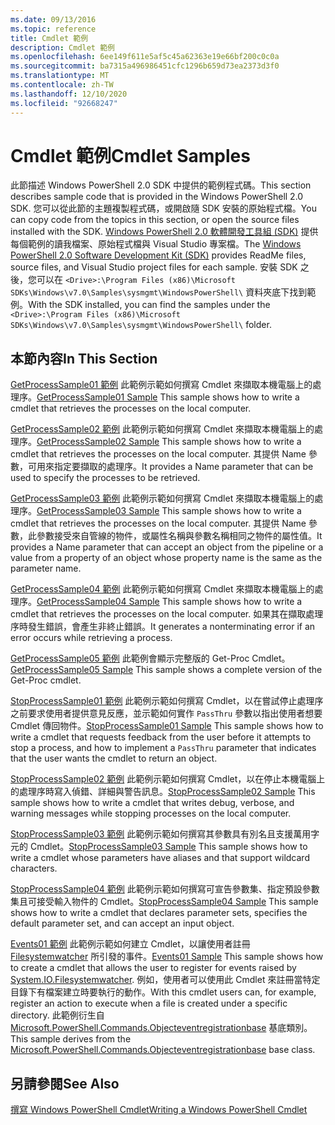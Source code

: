 ```yaml
---
ms.date: 09/13/2016
ms.topic: reference
title: Cmdlet 範例
description: Cmdlet 範例
ms.openlocfilehash: 6ee149f611e5af5c45a62363e19e66bf200c0c0a
ms.sourcegitcommit: ba7315a496986451cfc1296b659d73ea2373d3f0
ms.translationtype: MT
ms.contentlocale: zh-TW
ms.lasthandoff: 12/10/2020
ms.locfileid: "92668247"
---
```

# <a name="cmdlet-samples"></a><span data-ttu-id="e6dfa-103">Cmdlet 範例</span><span class="sxs-lookup"><span data-stu-id="e6dfa-103">Cmdlet Samples</span></span>

<span data-ttu-id="e6dfa-104">此節描述 Windows PowerShell 2.0 SDK 中提供的範例程式碼。</span><span class="sxs-lookup"><span data-stu-id="e6dfa-104">This section describes sample code that is provided in the Windows PowerShell 2.0 SDK.</span></span> <span data-ttu-id="e6dfa-105">您可以從此節的主題複製程式碼，或開啟隨 SDK 安裝的原始程式檔。</span><span class="sxs-lookup"><span data-stu-id="e6dfa-105">You can copy code from the topics in this section, or open the source files installed with the SDK.</span></span> <span data-ttu-id="e6dfa-106">[Windows PowerShell 2.0 軟體開發工具組 (SDK)](https://www.microsoft.com/download/details.aspx?id=2560) 提供每個範例的讀我檔案、原始程式檔與 Visual Studio 專案檔。</span><span class="sxs-lookup"><span data-stu-id="e6dfa-106">The [Windows PowerShell 2.0 Software Development Kit (SDK)](https://www.microsoft.com/download/details.aspx?id=2560) provides ReadMe files, source files, and Visual Studio project files for each sample.</span></span> <span data-ttu-id="e6dfa-107">安裝 SDK 之後，您可以在 `<Drive>:\Program Files (x86)\Microsoft SDKs\Windows\v7.0\Samples\sysmgmt\WindowsPowerShell\` 資料夾底下找到範例。</span><span class="sxs-lookup"><span data-stu-id="e6dfa-107">With the SDK installed, you can find the samples under the `<Drive>:\Program Files (x86)\Microsoft SDKs\Windows\v7.0\Samples\sysmgmt\WindowsPowerShell\` folder.</span></span>

## <a name="in-this-section"></a><span data-ttu-id="e6dfa-108">本節內容</span><span class="sxs-lookup"><span data-stu-id="e6dfa-108">In This Section</span></span>

<span data-ttu-id="e6dfa-109">[GetProcessSample01 範例](./getprocesssample01-sample.md) 此範例示範如何撰寫 Cmdlet 來擷取本機電腦上的處理序。</span><span class="sxs-lookup"><span data-stu-id="e6dfa-109">[GetProcessSample01 Sample](./getprocesssample01-sample.md) This sample shows how to write a cmdlet that retrieves the processes on the local computer.</span></span>

<span data-ttu-id="e6dfa-110">[GetProcessSample02 範例](./getprocesssample02-sample.md) 此範例示範如何撰寫 Cmdlet 來擷取本機電腦上的處理序。</span><span class="sxs-lookup"><span data-stu-id="e6dfa-110">[GetProcessSample02 Sample](./getprocesssample02-sample.md) This sample shows how to write a cmdlet that retrieves the processes on the local computer.</span></span> <span data-ttu-id="e6dfa-111">其提供 Name 參數，可用來指定要擷取的處理序。</span><span class="sxs-lookup"><span data-stu-id="e6dfa-111">It provides a Name parameter that can be used to specify the processes to be retrieved.</span></span>

<span data-ttu-id="e6dfa-112">[GetProcessSample03 範例](./getprocesssample03-sample.md) 此範例示範如何撰寫 Cmdlet 來擷取本機電腦上的處理序。</span><span class="sxs-lookup"><span data-stu-id="e6dfa-112">[GetProcessSample03 Sample](./getprocesssample03-sample.md) This sample shows how to write a cmdlet that retrieves the processes on the local computer.</span></span> <span data-ttu-id="e6dfa-113">其提供 Name 參數，此參數接受來自管線的物件，或屬性名稱與參數名稱相同之物件的屬性值。</span><span class="sxs-lookup"><span data-stu-id="e6dfa-113">It provides a Name parameter that can accept an object from the pipeline or a value from a property of an object whose property name is the same as the parameter name.</span></span>

<span data-ttu-id="e6dfa-114">[GetProcessSample04 範例](./getprocesssample04-sample.md) 此範例示範如何撰寫 Cmdlet 來擷取本機電腦上的處理序。</span><span class="sxs-lookup"><span data-stu-id="e6dfa-114">[GetProcessSample04 Sample](./getprocesssample04-sample.md) This sample shows how to write a cmdlet that retrieves the processes on the local computer.</span></span> <span data-ttu-id="e6dfa-115">如果其在擷取處理序時發生錯誤，會產生非終止錯誤。</span><span class="sxs-lookup"><span data-stu-id="e6dfa-115">It generates a nonterminating error if an error occurs while retrieving a process.</span></span>

<span data-ttu-id="e6dfa-116">[GetProcessSample05 範例](./getprocesssample05-sample.md) 此範例會顯示完整版的 Get-Proc Cmdlet。</span><span class="sxs-lookup"><span data-stu-id="e6dfa-116">[GetProcessSample05 Sample](./getprocesssample05-sample.md) This sample shows a complete version of the Get-Proc cmdlet.</span></span>

<span data-ttu-id="e6dfa-117">[StopProcessSample01 範例](./stopprocesssample01-sample.md) 此範例示範如何撰寫 Cmdlet，以在嘗試停止處理序之前要求使用者提供意見反應，並示範如何實作 `PassThru` 參數以指出使用者想要 Cmdlet 傳回物件。</span><span class="sxs-lookup"><span data-stu-id="e6dfa-117">[StopProcessSample01 Sample](./stopprocesssample01-sample.md) This sample shows how to write a cmdlet that requests feedback from the user before it attempts to stop a process, and how to implement a `PassThru` parameter that indicates that the user wants the cmdlet to return an object.</span></span>

<span data-ttu-id="e6dfa-118">[StopProcessSample02 範例](./stopprocesssample02-sample.md) 此範例示範如何撰寫 Cmdlet，以在停止本機電腦上的處理序時寫入偵錯、詳細與警告訊息。</span><span class="sxs-lookup"><span data-stu-id="e6dfa-118">[StopProcessSample02 Sample](./stopprocesssample02-sample.md) This sample shows how to write a cmdlet that writes debug, verbose, and warning messages while stopping processes on the local computer.</span></span>

<span data-ttu-id="e6dfa-119">[StopProcessSample03 範例](./stopprocesssample03-sample.md) 此範例示範如何撰寫其參數具有別名且支援萬用字元的 Cmdlet。</span><span class="sxs-lookup"><span data-stu-id="e6dfa-119">[StopProcessSample03 Sample](./stopprocesssample03-sample.md) This sample shows how to write a cmdlet whose parameters have aliases and that support wildcard characters.</span></span>

<span data-ttu-id="e6dfa-120">[StopProcessSample04 範例](./stopprocesssample04-sample.md) 此範例示範如何撰寫可宣告參數集、指定預設參數集且可接受輸入物件的 Cmdlet。</span><span class="sxs-lookup"><span data-stu-id="e6dfa-120">[StopProcessSample04 Sample](./stopprocesssample04-sample.md) This sample shows how to write a cmdlet that declares parameter sets, specifies the default parameter set, and can accept an input object.</span></span>

<span data-ttu-id="e6dfa-121">[Events01 範例](./events01-sample.md) 此範例示範如何建立 Cmdlet，以讓使用者註冊 [Filesystemwatcher](/dotnet/api/System.IO.FileSystemWatcher) 所引發的事件。</span><span class="sxs-lookup"><span data-stu-id="e6dfa-121">[Events01 Sample](./events01-sample.md) This sample shows how to create a cmdlet that allows the user to register for events raised by [System.IO.Filesystemwatcher](/dotnet/api/System.IO.FileSystemWatcher).</span></span> <span data-ttu-id="e6dfa-122">例如，使用者可以使用此 Cmdlet 來註冊當特定目錄下有檔案建立時要執行的動作。</span><span class="sxs-lookup"><span data-stu-id="e6dfa-122">With this cmdlet users can, for example, register an action to execute when a file is created under a specific directory.</span></span> <span data-ttu-id="e6dfa-123">此範例衍生自 [Microsoft.PowerShell.Commands.Objecteventregistrationbase](/dotnet/api/Microsoft.PowerShell.Commands.ObjectEventRegistrationBase) 基底類別。</span><span class="sxs-lookup"><span data-stu-id="e6dfa-123">This sample derives from the [Microsoft.PowerShell.Commands.Objecteventregistrationbase](/dotnet/api/Microsoft.PowerShell.Commands.ObjectEventRegistrationBase) base class.</span></span>

## <a name="see-also"></a><span data-ttu-id="e6dfa-124">另請參閱</span><span class="sxs-lookup"><span data-stu-id="e6dfa-124">See Also</span></span>

[<span data-ttu-id="e6dfa-125">撰寫 Windows PowerShell Cmdlet</span><span class="sxs-lookup"><span data-stu-id="e6dfa-125">Writing a Windows PowerShell Cmdlet</span></span>](./writing-a-windows-powershell-cmdlet.md)
